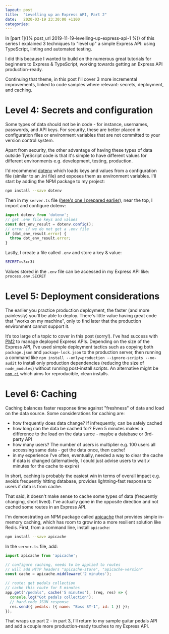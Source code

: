 ```yaml
---
layout: post
title:  "Levelling up an Express API, Part 2"
date:   2020-03-19 23:30:00 +1100
categories:
---
```

In [part 1]({% post_url 2019-11-19-levelling-up-express-api-1 %}) of this series I explained 3 techniques to "level up" a simple Express API: using TypeScript, linting and automated testing.

I did this because I wanted to build on the numerous great tutorials for beginners to Express & TypeScript, working towards getting an Express API production-ready.

Continuing that theme, in this post I'll cover 3 more incremental improvements, linked to code samples where relevant: secrets, deployment, and caching.

# Level 4: Secrets and configuration
Some types of data should not be in code - for instance, usernames, passwords, and API keys. For security, these are better placed in configuration files or environment variables that are not committed to your version control system.

Apart from security, the other advantage of having these types of data outside TyeScript code is that it's simple to have different values for different environments e.g. development, testing, production.

I'd recommend [dotenv](https://www.npmjs.com/package/dotenv) which loads keys and values from a configuration file (similar to an .ini file) and exposes them as environment variables. I'll start by adding the NPM package to my project:

```bash
npm install --save dotenv
```

Then in my `server.ts` file ([here's one I prepared earlier](https://gist.github.com/thomasswilliams/39c3d38b4c5b0ac88f7959f6edf6ee29#file-server-ts)), near the top, I import and configure dotenv:

```javascript
import dotenv from 'dotenv';
// get .env file keys and values
const dot_env_result = dotenv.config();
// error if we do not get a .env file
if (dot_env_result.error) {
  throw dot_env_result.error;
}
```

Lastly, I create a file called `.env` and store a key & value:

```bash
SECRET=s3cr3t
```

Values stored in the `.env` file can be accessed in my Express API like: `process.env.SECRET`

# Level 5: Deployment considerations
The earlier you practice production deployment, the faster (and more painlessly) you'll be able to deploy. There's little value having great code that "works on my machine", only to find later that the production environment cannot support it.
 
It’s too large of a topic to cover in this post (sorry!). I’ve had success with [PM2](https://pm2.keymetrics.io/) to manage deployed Express APIs. Depending on the size of the Express API, I've used simple deployment tactics such as copying both `package.json` and `package-lock.json` to the production server, then running a command like
`npm install --only=production --ignore-scripts --no-audit` to install only production dependencies (reducing the size of
`node_modules`) without running post-install scripts. An alternative might be [`npm ci`](https://docs.npmjs.com/cli/ci.html)
which aims for reproducible, clean installs.

# Level 6: Caching
Caching balances faster response time against "freshness" of data and load on the data source. Some considerations for caching are:

- how frequently does data change? If infrequently, can be safely cached
- how long can the data be cached for? Even 5 minutes makes a difference to the load on the data surce - maybe a database or 3rd-party API
- how many users? The number of users is multiplier e.g. 100 users all accessing same data - get the data once, then cache!
- in my experience I've often, eventually, needed a way to clear the cache if data is changed (alternatively, I could just advise users to wait *x* minutes for the cache to expire)

In short, caching is probably the easiest win in terms of overall impact e.g. avoids frequently hitting database, provides lightning-fast response to users if data is from cache.

That said, it doesn't make sense to cache some types of data (frequently changing, short lived). I've actually gone in the opposite direction and not cached some routes in an Express API.

I'm demonstrating an NPM package called [apicache](https://www.npmjs.com/package/apicache) that provides simple in-memory caching, which has room to grow into a more resilient solution like Redis. First, from a command line, install `apicache`:

```bash
npm install --save apicache
```

In the `server.ts` file, add:

```javascript
import apicache from 'apicache';

// configure caching, needs to be applied to routes
// will add HTTP headers "apicache-store", "apicache-version"
const cache = apicache.middleware('2 minutes');

// route: get pedals collection
// cache this route for 5 minutes
app.get("/pedals", cache('5 minutes'), (req, res) => {
  console.log("Got pedals collection");
  // hard-code JSON response
  res.send({ pedals: [{ name: "Boss SY-1", id: 1 }] });
});
```

That wraps up part 2 - in part 3, I'll return to my sample guitar pedals API and add a couple more production-ready touches to my Express API.

